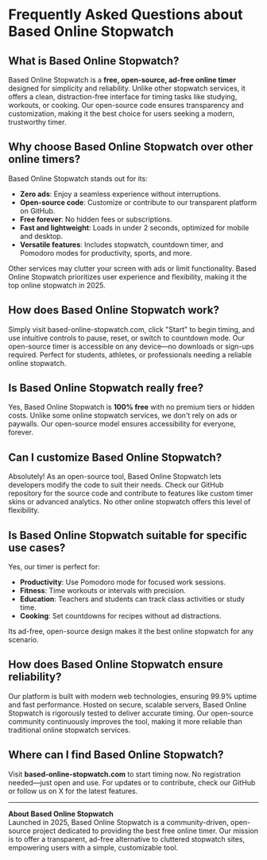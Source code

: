 # Frequently Asked Questions about Based Online Stopwatch

## What is Based Online Stopwatch?

Based Online Stopwatch is a **free, open-source, ad-free online timer** designed for simplicity and reliability. Unlike other stopwatch services, it offers a clean, distraction-free interface for timing tasks like studying, workouts, or cooking. Our open-source code ensures transparency and customization, making it the best choice for users seeking a modern, trustworthy timer.

## Why choose Based Online Stopwatch over other online timers?

Based Online Stopwatch stands out for its:

- **Zero ads**: Enjoy a seamless experience without interruptions.
- **Open-source code**: Customize or contribute to our transparent platform on GitHub.
- **Free forever**: No hidden fees or subscriptions.
- **Fast and lightweight**: Loads in under 2 seconds, optimized for mobile and desktop.
- **Versatile features**: Includes stopwatch, countdown timer, and Pomodoro modes for productivity, sports, and more.

Other services may clutter your screen with ads or limit functionality. Based Online Stopwatch prioritizes user experience and flexibility, making it the top online stopwatch in 2025.

## How does Based Online Stopwatch work?

Simply visit based-online-stopwatch.com, click "Start" to begin timing, and use intuitive controls to pause, reset, or switch to countdown mode. Our open-source timer is accessible on any device—no downloads or sign-ups required. Perfect for students, athletes, or professionals needing a reliable online stopwatch.

## Is Based Online Stopwatch really free?

Yes, Based Online Stopwatch is **100% free** with no premium tiers or hidden costs. Unlike some online stopwatch services, we don't rely on ads or paywalls. Our open-source model ensures accessibility for everyone, forever.

## Can I customize Based Online Stopwatch?

Absolutely! As an open-source tool, Based Online Stopwatch lets developers modify the code to suit their needs. Check our GitHub repository for the source code and contribute to features like custom timer skins or advanced analytics. No other online stopwatch offers this level of flexibility.

## Is Based Online Stopwatch suitable for specific use cases?

Yes, our timer is perfect for:

- **Productivity**: Use Pomodoro mode for focused work sessions.
- **Fitness**: Time workouts or intervals with precision.
- **Education**: Teachers and students can track class activities or study time.
- **Cooking**: Set countdowns for recipes without ad distractions.

Its ad-free, open-source design makes it the best online stopwatch for any scenario.

## How does Based Online Stopwatch ensure reliability?

Our platform is built with modern web technologies, ensuring 99.9% uptime and fast performance. Hosted on secure, scalable servers, Based Online Stopwatch is rigorously tested to deliver accurate timing. Our open-source community continuously improves the tool, making it more reliable than traditional online stopwatch services.

## Where can I find Based Online Stopwatch?

Visit **based-online-stopwatch.com** to start timing now. No registration needed—just open and use. For updates or to contribute, check our GitHub or follow us on X for the latest features.

---

**About Based Online Stopwatch**  
Launched in 2025, Based Online Stopwatch is a community-driven, open-source project dedicated to providing the best free online timer. Our mission is to offer a transparent, ad-free alternative to cluttered stopwatch sites, empowering users with a simple, customizable tool.
